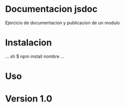# Documentacion jsdoc 
Ejercicio de documentacion y publicacion de un modulo

# Instalacion
...
sh
$ npm install nombre
...

# Uso

# Version 1.0 